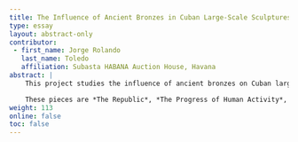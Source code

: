 ```yaml
---
title: The Influence of Ancient Bronzes in Cuban Large-Scale Sculptures
type: essay
layout: abstract-only
contributor:
 - first_name: Jorge Rolando
   last_name: Toledo
   affiliation: Subasta HABANA Auction House, Havana
abstract: |
    This project studies the influence of ancient bronzes on Cuban large-scale sculptures that are still on display in Havana today. It focuses on the process of creation and construction of three specific works, located inside the capitol of the Republic of Cuba in the twentieth century.

    These pieces are *The Republic*, *The Progress of Human Activity*, and *The Virtue of the People*. They were commissioned from the Italian sculptor Angelo Zanelli (1879–1942), who created them and was in charge of placing them inside the capitol. This poster explains the impact they had on the Cuban architectural style of the period.
weight: 113
online: false
toc: false
---
```

